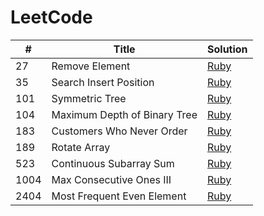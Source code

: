# LeetCode

| # | Title | Solution |
|---| ----- | -------- |
|   27 | Remove Element | [Ruby](./ruby_solutions/27_remove_element.rb) |
|   35 | Search Insert Position | [Ruby](./ruby_solutions/35_search_insert_position.rb) |
|  101 | Symmetric Tree | [Ruby](./ruby_solutions/101_symmetric_tree.rb) |
|  104 | Maximum Depth of Binary Tree | [Ruby](./ruby_solutions/104_maximum_depth_of_binary_tree.rb) |
|  183 | Customers Who Never Order | [Ruby](./ruby_solutions/183_customers_who_never_order.rb) |
|  189 | Rotate Array | [Ruby](./ruby_solutions/189_rotate_array.rb) |
|  523 | Continuous Subarray Sum | [Ruby](./ruby_solutions/523_continuous_subarray_sum.rb) |
| 1004 | Max Consecutive Ones III | [Ruby](./ruby_solutions/1004_max_consecutive_ones_iii.rb) |
| 2404 | Most Frequent Even Element | [Ruby](./ruby_solutions/2404_most_frequent_even_element.rb) |